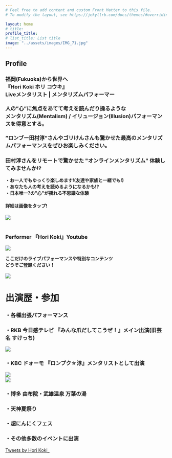 ```yaml
---
# Feel free to add content and custom Front Matter to this file.
# To modify the layout, see https://jekyllrb.com/docs/themes/#overriding-theme-defaults

layout: home
# title: 
profile_title: 
# list_title: List title
image: "../assets/images/IMG_71.jpg"
---
```

## Profile
### 福岡(Fukuoka)から世界へ<br>**『Hori Koki ホリ コウキ』**<br>Liveメンタリスト | メンタリズムパフォーマー <br><br>人の”**心**”に焦点をあてて考えを読んだり操るような<br>メンタリズム(Mentalism) / イリュージョン(Illusion)パフォーマンスを得意とする。<br><br>”ロンブー田村淳”さんやゴリけんさんも驚かせた最高のメンタリズムパフォーマンスをぜひお楽しみください。

### **田村淳さんをリモートで驚かせた "オンラインメンタリズム" 体験してみませんか!?**<br>

**・お一人でもゆっくり楽しめます!(友達や家族と一緒でも!)**<br>
**・あなたも人の考えを読めるようになるかも!?**<br>
**・日本唯一?の"心"が揺れる不思議な体験**
#### 詳細は画像をタップ!<br>
<a href="https://form.run/@MentalismSession" target="_blank"><img class="OnlineMentalism" src="../assets/images/OnlineMentalism.jpg"></a>
<br><br>

### **Performer 『Hori Koki』Youtube**<br>
<a href="https://www.youtube.com/channel/UCorrq0nmicDmOTEV7j1qfTA?sub_confirmation=1" target="_blank"><img class="Youtube-img" src="../assets/images/yt_logo_rgb_dark.png"></a>

**ここだけのライブパフォーマンスや特別なコンテンツ**<br>
**どうぞご登録ください！**<br>
<br>
<img class="Profile-img" src="../assets/images/IMG_71.jpg">
<br>

# 出演歴・参加
### ・各種出張パフォーマンス
### ・RKB 今日感テレビ 『みんな爪だしてこうぜ！』メイン出演(旧芸名 すけっち)
<img class="RKB-img" src="../images/rkb.jpeg"><br>

### ・KBC ドォーモ 『ロンプク☆淳』メンタリストとして出演
<img class="KBC-img" src="../images/KBC1.jpeg"><br>
<img class="KBC-img" src="../images/KBC2.jpeg"><br>

### ・博多 由布院・武雄温泉 万葉の湯
### ・天神夏祭り
### ・超にんにくフェス
### ・その他多数のイベントに出演

<a class="twitter-timeline" data-width="500" data-height="550" data-theme="dark" data-chrome="noheader" href="https://twitter.com/HoriKoki_">Tweets by Hori Koki_</a> <script async src="https://platform.twitter.com/widgets.js" charset="utf-8"></script>